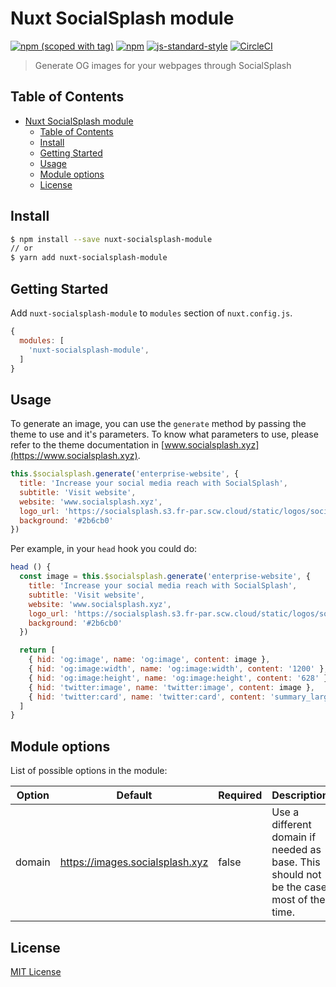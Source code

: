# Nuxt SocialSplash module

[![npm (scoped with tag)](https://img.shields.io/npm/v/nuxt-socialsplash-module/latest.svg?style=flat-square)](https://npmjs.com/package/nuxt-socialsplash-module)
[![npm](https://img.shields.io/npm/dt/nuxt-socialsplash-module.svg?style=flat-square)](https://npmjs.com/package/nuxt-socialsplash-module)
[![js-standard-style](https://img.shields.io/badge/code_style-standard-brightgreen.svg?style=flat-square)](http://standardjs.com)
[![CircleCI](https://img.shields.io/circleci/project/github/WilliamDASILVA/nuxt-socialsplash-module/master.svg?style=flat-square)](https://circleci.com/gh/WilliamDASILVA/nuxt-socialsplash-module/tree/master)

> Generate OG images for your webpages through SocialSplash

## Table of Contents

- [Nuxt SocialSplash module](#nuxt-socialsplash-module)
  - [Table of Contents](#table-of-contents)
  - [Install](#install)
  - [Getting Started](#getting-started)
  - [Usage](#usage)
  - [Module options](#module-options)
  - [License](#license)

## Install

```bash
$ npm install --save nuxt-socialsplash-module
// or
$ yarn add nuxt-socialsplash-module
```

## Getting Started

Add `nuxt-socialsplash-module` to `modules` section of `nuxt.config.js`.

```js
{
  modules: [
    'nuxt-socialsplash-module',
  ]
}
```

## Usage

To generate an image, you can use the `generate` method by passing the theme to use and it's parameters. To know what parameters to use, please refer to the theme documentation in [www.socialsplash.xyz](https://www.socialsplash.xyz).

```js
this.$socialsplash.generate('enterprise-website', {
  title: 'Increase your social media reach with SocialSplash',
  subtitle: 'Visit website',
  website: 'www.socialsplash.xyz',
  logo_url: 'https://socialsplash.s3.fr-par.scw.cloud/static/logos/socialsplash.png',
  background: '#2b6cb0'
})
```

Per example, in your `head` hook you could do:

```js
head () {
  const image = this.$socialsplash.generate('enterprise-website', {
    title: 'Increase your social media reach with SocialSplash',
    subtitle: 'Visit website',
    website: 'www.socialsplash.xyz',
    logo_url: 'https://socialsplash.s3.fr-par.scw.cloud/static/logos/socialsplash.png',
    background: '#2b6cb0'
  })

  return [
    { hid: 'og:image', name: 'og:image', content: image },
    { hid: 'og:image:width', name: 'og:image:width', content: '1200' },
    { hid: 'og:image:height', name: 'og:image:height', content: '628' },
    { hid: 'twitter:image', name: 'twitter:image', content: image },
    { hid: 'twitter:card', name: 'twitter:card', content: 'summary_large_image' },
  ]
}
```

## Module options

List of possible options in the module:

| Option   | Default  | Required | Description                                                                               |
|----------|----------|----------|-------------------------------------------------------------------------------------------|
| domain  | https://images.socialsplash.xyz     | false     | Use a different domain if needed as base. This should not be the case most of the time. |

## License

[MIT License](./LICENSE)
